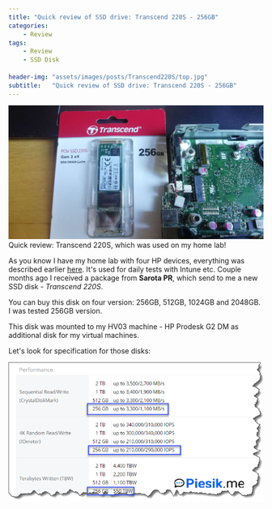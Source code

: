 ```yaml
---
title: "Quick review of SSD drive: Transcend 220S - 256GB"
categories:
    - Review
tags:
    - Review
    - SSD Disk

header-img: "assets/images/posts/Transcend220S/top.jpg"
subtitle:   "Quick review of SSD drive: Transcend 220S - 256GB"
---
```

![Quick review of SSD drive: Transcend 220S - 256GB](assets/images/posts/Transcend220S/top.jpg) Quick review: Transcend 220S, which was used on my home lab!

As you know I have my home lab with four HP devices, everything was described earlier [here](https://www.piesik.me/tags/#home-lab). It's used for daily tests with Intune etc. Couple months ago I received a package from **Sarota PR**, which send to me a new SSD disk - *Transcend 220S*.

You can buy this disk on four version: 256GB, 512GB, 1024GB and 2048GB. I was tested 256GB version.

This disk was mounted to my HV03 machine - HP Prodesk G2 DM as additional disk for my virtual machines.

Let's look for specification for those disks:

![Quick review of SSD drive: Transcend 220S - 256GB](assets/images/posts/Transcend220S/spec.png)